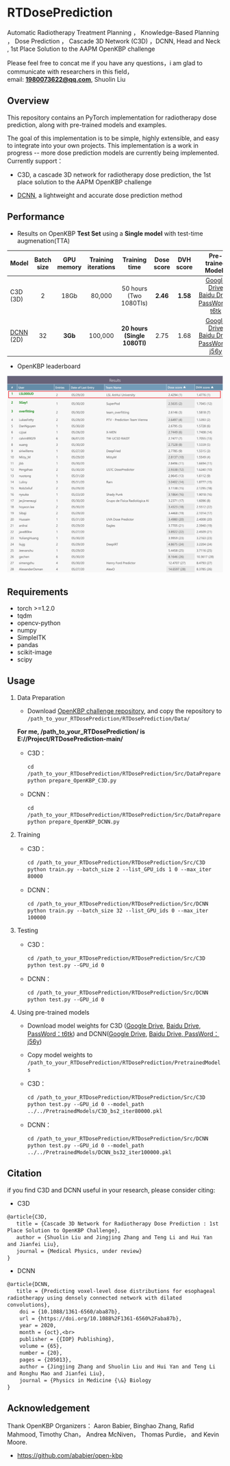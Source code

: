 # RTDosePrediction
Automatic Radiotherapy Treatment Planning ， Knowledge-Based Planning ， Dose Prediction ， Cascade 3D Network (C3D) ，DCNN,  Head and Neck , 
1st Place Solution to the AAPM OpenKBP challenge <br>

Please feel free to concat me if you have any questions，i am glad to communicate with researchers  in this field，<br>
email: **1980073622@qq.com**, Shuolin Liu

## Overview
This repository contains an PyTorch implementation for radiotherapy dose prediction, along with pre-trained models and examples.

The goal of this implementation is to be simple, highly extensible, and easy to integrate into your own projects. This implementation is a work in progress -- more dose prediction models are currently being implemented. Currently support：

- C3D, a cascade 3D network for radiotherapy dose prediction, the 1st place solution to the AAPM OpenKBP challenge

- [DCNN](https://doi.org/10.1088/1361-6560/aba87b), a lightweight and accurate dose prediction method


## Performance
- Results on OpenKBP **Test Set** using a **Single model** with test-time augmenation(TTA)

| Model | Batch<br>size | GPU<br>memory | Training<br>iterations | Training<br>time |   Dose<br>score|  DVH<br>score|Pre-trained<br>Models|
|-----| :------------: | :----: | :----: | :----: |:----: |  :------------: |:----: |
| C3D<br>(3D) | 2 | 18Gb | 80,000 | 50 hours<br>(Two 1080TIs)|  **2.46** |**1.58** |  [Google Drive](https://drive.google.com/file/d/1OFctP-Q_gKTj93kPbhRDIcW4jpN1cltv/view?usp=sharing) <br> [Baidu Drive, PassWord：t6tk](https://pan.baidu.com/s/1etAVQOj9uU2vxEoL5q4VPw)|
| [DCNN](https://doi.org/10.1088/1361-6560/aba87b)<br>(2D) | 32 | **3Gb** | 100,000 | **20 hours<br>(Single 1080TI)**|  2.75 |1.68 | [Google Drive](https://drive.google.com/file/d/1dWOYf7rmmyxco5pF75j8Qqt6U9ZmsmhK/view?usp=sharing) <br> [Baidu Drive, PassWord：j56y](https://pan.baidu.com/s/1EVG5wP_n04dcphAft1p6-w)|


- OpenKBP leaderboard

 ![](ReadMeImage/final_leaderboard.png)

## Requirements
- torch >=1.2.0
- tqdm
- opencv-python
- numpy
- SimpleITK 
- pandas
- scikit-image
- scipy


## Usage
1. Data Preparation
	- Download [OpenKBP challenge repository](https://github.com/ababier/open-kbp), and copy the repository to <br> `/path_to_your_RTDosePrediction/RTDosePrediction/Data/`

	**For me,  /path_to_your_RTDosePrediction/ is E://Project/RTDosePrediction-main/**
    - C3D：

      ~~~
      cd /path_to_your_RTDosePrediction/RTDosePrediction/Src/DataPrepare
      python prepare_OpenKBP_C3D.py
      ~~~
		
   - DCNN：

      ~~~
      cd /path_to_your_RTDosePrediction/RTDosePrediction/Src/DataPrepare
      python prepare_OpenKBP_DCNN.py
      ~~~




2. Training
	- C3D：

      ~~~
      cd /path_to_your_RTDosePrediction/RTDosePrediction/Src/C3D
      python train.py --batch_size 2 --list_GPU_ids 1 0 --max_iter 80000
      ~~~
	- DCNN：

      ~~~
      cd /path_to_your_RTDosePrediction/RTDosePrediction/Src/DCNN
      python train.py --batch_size 32 --list_GPU_ids 0 --max_iter 100000
      ~~~




3. Testing

	- C3D：

      ~~~
      cd /path_to_your_RTDosePrediction/RTDosePrediction/Src/C3D
      python test.py --GPU_id 0 
      ~~~
    
	- DCNN：
      ~~~
      cd /path_to_your_RTDosePrediction/RTDosePrediction/Src/DCNN
      python test.py --GPU_id 0 
      ~~~


4. Using pre-trained models

	- Download model weights for C3D ([Google Drive](https://drive.google.com/file/d/1OFctP-Q_gKTj93kPbhRDIcW4jpN1cltv/view?usp=sharing), [Baidu Drive, PassWord：t6tk](https://pan.baidu.com/s/1etAVQOj9uU2vxEoL5q4VPw)) and DCNN([Google Drive](https://drive.google.com/file/d/1dWOYf7rmmyxco5pF75j8Qqt6U9ZmsmhK/view?usp=sharing), [Baidu Drive, PassWord：j56y](https://pan.baidu.com/s/1EVG5wP_n04dcphAft1p6-w))
	- Copy model weights to `/path_to_your_RTDosePrediction/RTDosePrediction/PretrainedModels`

	- C3D：
      ~~~
      cd /path_to_your_RTDosePrediction/RTDosePrediction/Src/C3D
      python test.py --GPU_id 0 --model_path ../../PretrainedModels/C3D_bs2_iter80000.pkl
      ~~~
	- DCNN：
      ~~~
      cd /path_to_your_RTDosePrediction/RTDosePrediction/Src/DCNN
      python test.py --GPU_id 0 --model_path ../../PretrainedModels/DCNN_bs32_iter100000.pkl
      ~~~


## Citation
if you find C3D and DCNN useful in your research, please consider citing:

- C3D
~~~
@article{C3D,
   title = {Cascade 3D Network for Radiotherapy Dose Prediction : 1st Place Solution to OpenKBP Challenge},
   author = {Shuolin Liu and Jingjing Zhang and Teng Li and Hui Yan  and Jianfei Liu},
   journal = {Medical Physics, under review}
}
~~~
- DCNN

~~~
@article{DCNN,
   title = {Predicting voxel-level dose distributions for esophageal radiotherapy using densely connected network with dilated convolutions},
	doi = {10.1088/1361-6560/aba87b},
	url = {https://doi.org/10.1088%2F1361-6560%2Faba87b},
	year = 2020,
	month = {oct},<br>
	publisher = {{IOP} Publishing},
	volume = {65},
	number = {20},
	pages = {205013},
	author = {Jingjing Zhang and Shuolin Liu and Hui Yan and Teng Li and Ronghu Mao and Jianfei Liu},
	journal = {Physics in Medicine {\&} Biology
}
~~~
## Acknowledgement
Thank OpenKBP Organizers： Aaron Babier, Binghao Zhang, Rafid Mahmood, Timothy Chan， Andrea McNiven， Thomas Purdie， and Kevin Moore. 

- https://github.com/ababier/open-kbp

